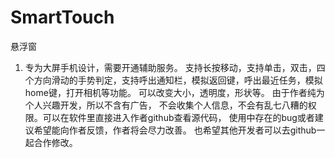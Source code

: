 # SmartTouch
悬浮窗


1. 专为大屏手机设计，需要开通辅助服务。  支持长按移动，支持单击，双击，四个方向滑动的手势判定，支持呼出通知栏，模拟返回键，呼出最近任务，模拟home键，打开相机等功能。 可以改变大小，透明度，形状等。 由于作者纯为个人兴趣开发，所以不含有广告， 不会收集个人信息，不会有乱七八糟的权限。可以在软件里直接进入作者github查看源代码，  使用中存在的bug或者建议希望能向作者反馈，作者将会尽力改善。 也希望其他开发者可以去github一起合作修改。
